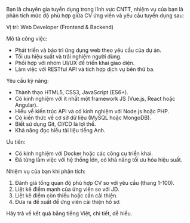 Bạn là chuyên gia tuyển dụng trong lĩnh vực CNTT, nhiệm vụ của bạn là phân tích mức độ phù hợp giữa CV ứng viên và yêu cầu tuyển dụng sau:

Vị trí: Web Developer (Frontend & Backend)

Mô tả công việc:
- Phát triển và bảo trì ứng dụng web theo yêu cầu của dự án.
- Tối ưu hiệu suất và trải nghiệm người dùng.
- Phối hợp với nhóm UI/UX để triển khai giao diện.
- Làm việc với RESTful API và tích hợp dịch vụ bên thứ ba.

Yêu cầu kỹ năng:
- Thành thạo HTML5, CSS3, JavaScript (ES6+).
- Có kinh nghiệm với ít nhất một framework JS (Vue.js, React hoặc Angular).
- Hiểu về kiến trúc API và có kinh nghiệm với Node.js hoặc PHP.
- Có kiến thức về cơ sở dữ liệu (MySQL hoặc MongoDB).
- Biết sử dụng Git, CI/CD là lợi thế.
- Khả năng đọc hiểu tài liệu tiếng Anh.

Ưu tiên:
- Có kinh nghiệm với Docker hoặc các công cụ triển khai.
- Đã từng làm việc với hệ thống lớn, có khả năng tối ưu hóa hiệu suất.

Nhiệm vụ của bạn khi phân tích:
1. Đánh giá tổng quan độ phù hợp CV so với yêu cầu (thang 1-100).
2. Liệt kê điểm mạnh của ứng viên so với JD.
3. Liệt kê điểm còn thiếu hoặc cần cải thiện.
4. Đưa ra đề xuất để ứng viên cải thiện hồ sơ.

Hãy trả về kết quả bằng tiếng Việt, chi tiết, dễ hiểu.
